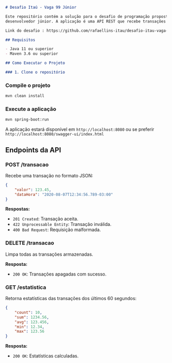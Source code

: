 ```markdown
# Desafio Itaú - Vaga 99 Júnior

Este repositório contém a solução para o desafio de programação proposto pelo Itaú Unibanco para a vaga de
desenvolvedor júnior. A aplicação é uma API REST que recebe transações e retorna estatísticas sobre essas transações.

Link do desafio : https://github.com/rafaellins-itau/desafio-itau-vaga-99-junior

## Requisitos

- Java 11 ou superior
- Maven 3.6 ou superior

## Como Executar o Projeto

### 1. Clone o repositório

```

### Compile o projeto

```bash
mvn clean install
```

### Execute a aplicação

```bash
mvn spring-boot:run
```

A aplicação estará disponível em `http://localhost:8080` ou se preferir `http://localhost:8080/swagger-ui/index.html`

## Endpoints da API

### POST /transacao

Recebe uma transação no formato JSON:

```json
{
    "valor": 123.45,
    "dataHora": "2020-08-07T12:34:56.789-03:00"
}
```

**Respostas:**
- `201 Created`: Transação aceita.
- `422 Unprocessable Entity`: Transação inválida.
- `400 Bad Request`: Requisição malformada.

### DELETE /transacao

Limpa todas as transações armazenadas.

**Resposta:**
- `200 OK`: Transações apagadas com sucesso.

### GET /estatistica

Retorna estatísticas das transações dos últimos 60 segundos:

```json
{
    "count": 10,
    "sum": 1234.56,
    "avg": 123.456,
    "min": 12.34,
    "max": 123.56
}
```

**Resposta:**
- `200 OK`: Estatísticas calculadas.


